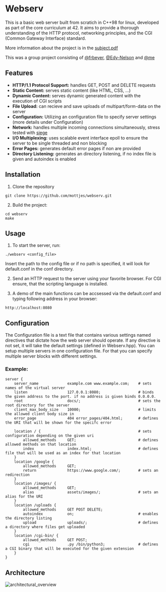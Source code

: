 # Webserv

This is a basic web server built from scratich in C++98 for linux, developed as part of the core curriculum at 42.
It aims to provide a thorough understanding of the HTTP protocol, networking principles, and the CGI (Common Gateway Interface) standard.

More information about the project is in the [subject.pdf](https://github.com/mottjes/webserv/blob/main/subject.pdf)

This was a group project consisting of [@frbeyer](https://github.com/frbeyer1), [@Edy-Nelson](https://github.com/Edy-Nelson) and [@me](https://github.com/mottjes)

## Features

- **HTTP/1.1 Protocol Support:** handles GET, POST and DELETE requests
- **Static Content:** serves static content (like HTML, CSS, ...)
- **Dynamic Content:** serves dynamic generated content with the execution of CGI scripts
- **File Upload:** can recieve and save uploads of multipart/form-data on the server
- **Configuration:** Utilizing an configuration file to specify server settings (more details under Configuration)
- **Network:** handles multiple incoming connections simultaneously, stress tested with [siege](https://github.com/JoeDog/siege)
- **I/O Multiplexing:** uses scalable event interface epoll to ensure the server to be single threaded and non blocking
- **Error Pages:** generates default error pages if non are provided
- **Directory Listening:**  generates an directory listening, if no index file is given and autoindex is enabled

## Installation

1. Clone the repository
```
git clone https://github.com/mottjes/webserv.git
```
2. Build the project:
```
cd webserv
make
```

## Usage

1. To start the server, run:
```
./webserv <config_file>
```
Insert the path to the config file or if no path is specified, it will look for default.conf in the conf directory.

2. Send an HTTP request to the server using your favorite browser. For CGI ensure, that the scripting language is installed.

3. A demo of the main functions can be accsessed via the default.conf and typing following address in your browser:
```
http://localhost:8080
```

## Configuration

The Configuration file is a text file that contains various settings named directives that dictate how the web server should operate. If any directive is not set, it will take the default settings (defined in Webserv.hpp). You can setup multiple servers in one configuration file. For that you can specify multiple server blocks with different settings.

### Example:

```
server {
    server_name             example.com www.example.com;    # sets names of the virtual server
    listen                  127.0.0.1:8080;                 # binds the given address to the port. if no address is given binds 0.0.0.0.
    root                    docs/;                          # sets the root directory for the server
    client_max_body_size    10000;                          # limits the allowed client body size in
    error_page              404 error_pages/404.html;       # defines the URI that will be shown for the specifc error

    location / {                                            # sets configuration depending on the given uri
        allowed_methods     GET;                            # defines allowed methods on that location
        index               index.html;                     # defines file that will be used as an index for that location
    }
    location /google {
        allowed_methods     GET;
        return              https://www.google.com/;        # sets an redirection
    }
    location /images/ {
        allowed_methods     GET;
        alias               assets/images/;                 # sets an alias for the URI
    }
    location /uploads {
        allowed_methods     GET POST DELETE;
        autoindex           on;                             # enables the directory listing
        upload              uploads/;                       # defines a directory where files get uploaded
    }
    location /cgi-bin/ {
        allowed_methods     GET POST;
        cgi                 .py /bin/python3;               # defines a CGI binary that will be executed for the given extension
    }
}
```
## Architecture

![architectural_overview](https://github.com/user-attachments/assets/f408d366-c186-46f1-937c-5016bc5ce855)


